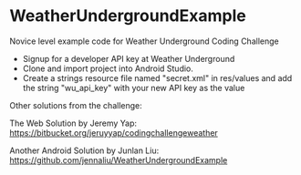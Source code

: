 WeatherUndergroundExample
=========================

Novice level example code for Weather Underground Coding Challenge

* Signup for a developer API key at Weather Underground
* Clone and import project into Android Studio.
* Create a strings resource file named "secret.xml" in res/values and add the string "wu_api_key" with your new API key as the value

Other solutions from the challenge:

The Web Solution by Jeremy Yap: https://bitbucket.org/jeruyyap/codingchallengeweather

Another Android Solution by Junlan Liu: https://github.com/jennaliu/WeatherUndergroundExample
